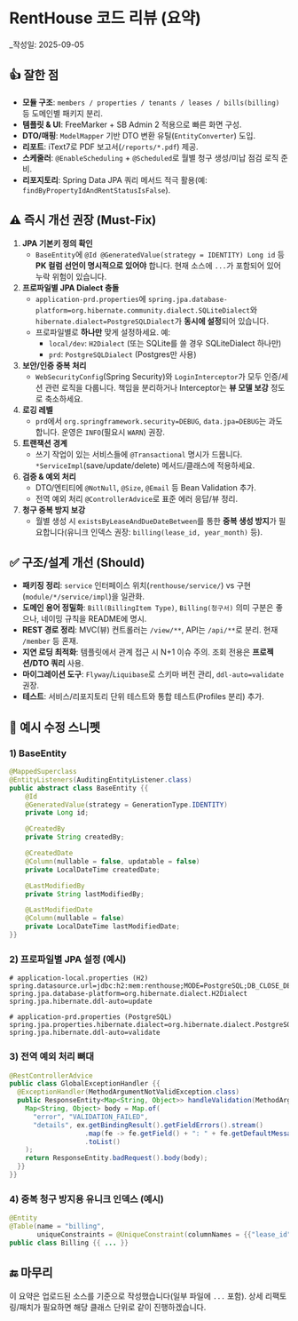 # RentHouse 코드 리뷰 (요약)
_작성일: 2025-09-05

## 👍 잘한 점
- **모듈 구조**: `members / properties / tenants / leases / bills(billing)` 등 도메인별 패키지 분리.
- **템플릿 & UI**: FreeMarker + SB Admin 2 적용으로 빠른 화면 구성.
- **DTO/매핑**: `ModelMapper` 기반 DTO 변환 유틸(`EntityConverter`) 도입.
- **리포트**: iText7로 PDF 보고서(`/reports/*.pdf`) 제공.
- **스케줄러**: `@EnableScheduling` + `@Scheduled`로 월별 청구 생성/미납 점검 로직 준비.
- **리포지토리**: Spring Data JPA 쿼리 메서드 적극 활용(예: `findByPropertyIdAndRentStatusIsFalse`).

## ⚠️ 즉시 개선 권장 (Must-Fix)
1) **JPA 기본키 정의 확인**  
   - `BaseEntity`에 `@Id @GeneratedValue(strategy = IDENTITY) Long id` 등 **PK 컬럼 선언이 명시적으로 있어야** 합니다. 현재 소스에 `...`가 포함되어 있어 누락 위험이 있습니다.
2) **프로파일별 JPA Dialect 충돌**  
   - `application-prd.properties`에 `spring.jpa.database-platform=org.hibernate.community.dialect.SQLiteDialect`와 `hibernate.dialect=PostgreSQLDialect`가 **동시에 설정**되어 있습니다.  
   - 프로파일별로 **하나만** 맞게 설정하세요. 예:
     - `local/dev`: `H2Dialect` (또는 SQLite를 쓸 경우 SQLiteDialect 하나만)
     - `prd`: `PostgreSQLDialect` (Postgres만 사용)
3) **보안/인증 중복 처리**  
   - `WebSecurityConfig`(Spring Security)와 `LoginInterceptor`가 모두 인증/세션 관련 로직을 다룹니다. 책임을 분리하거나 Interceptor는 **뷰 모델 보강** 정도로 축소하세요.
4) **로깅 레벨**  
   - `prd`에서 `org.springframework.security=DEBUG`, `data.jpa=DEBUG`는 과도합니다. 운영은 `INFO`(필요시 `WARN`) 권장.
5) **트랜잭션 경계**  
   - 쓰기 작업이 있는 서비스들에 `@Transactional` 명시가 드뭅니다. `*ServiceImpl`(save/update/delete) 메서드/클래스에 적용하세요.
6) **검증 & 예외 처리**  
   - DTO/엔티티에 `@NotNull`, `@Size`, `@Email` 등 Bean Validation 추가.  
   - 전역 예외 처리 `@ControllerAdvice`로 표준 에러 응답/뷰 정리.
7) **청구 중복 방지 보강**  
   - 월별 생성 시 `existsByLeaseAndDueDateBetween`를 통한 **중복 생성 방지**가 필요합니다(유니크 인덱스 권장: `billing(lease_id, year_month)` 등).

## ✅ 구조/설계 개선 (Should)
- **패키징 정리**: `service` 인터페이스 위치(`renthouse/service/`) vs 구현(`module/*/service/impl`)을 일관화.
- **도메인 용어 정밀화**: `Bill(BillingItem Type)`, `Billing(청구서)` 의미 구분은 좋으나, 네이밍 규칙을 README에 명시.
- **REST 경로 정리**: MVC(뷰) 컨트롤러는 `/view/**`, API는 `/api/**`로 분리. 현재 `/member` 등 혼재.
- **지연 로딩 최적화**: 템플릿에서 관계 접근 시 N+1 이슈 주의. 조회 전용은 **프로젝션/DTO 쿼리** 사용.
- **마이그레이션 도구**: `Flyway`/`Liquibase`로 스키마 버전 관리, `ddl-auto=validate` 권장.
- **테스트**: 서비스/리포지토리 단위 테스트와 통합 테스트(Profiles 분리) 추가.

## 🔧 예시 수정 스니펫

### 1) BaseEntity
```java
@MappedSuperclass
@EntityListeners(AuditingEntityListener.class)
public abstract class BaseEntity {{
    @Id
    @GeneratedValue(strategy = GenerationType.IDENTITY)
    private Long id;

    @CreatedBy
    private String createdBy;

    @CreatedDate
    @Column(nullable = false, updatable = false)
    private LocalDateTime createdDate;

    @LastModifiedBy
    private String lastModifiedBy;

    @LastModifiedDate
    @Column(nullable = false)
    private LocalDateTime lastModifiedDate;
}}
```

### 2) 프로파일별 JPA 설정 (예시)
```properties
# application-local.properties (H2)
spring.datasource.url=jdbc:h2:mem:renthouse;MODE=PostgreSQL;DB_CLOSE_DELAY=-1
spring.jpa.database-platform=org.hibernate.dialect.H2Dialect
spring.jpa.hibernate.ddl-auto=update

# application-prd.properties (PostgreSQL)
spring.jpa.properties.hibernate.dialect=org.hibernate.dialect.PostgreSQLDialect
spring.jpa.hibernate.ddl-auto=validate
```

### 3) 전역 예외 처리 뼈대
```java
@RestControllerAdvice
public class GlobalExceptionHandler {{
  @ExceptionHandler(MethodArgumentNotValidException.class)
  public ResponseEntity<Map<String, Object>> handleValidation(MethodArgumentNotValidException ex) {{
    Map<String, Object> body = Map.of(
      "error", "VALIDATION_FAILED",
      "details", ex.getBindingResult().getFieldErrors().stream()
                   .map(fe -> fe.getField() + ": " + fe.getDefaultMessage())
                   .toList()
    );
    return ResponseEntity.badRequest().body(body);
  }}
}}
```

### 4) 중복 청구 방지용 유니크 인덱스 (예시)
```java
@Entity
@Table(name = "billing",
       uniqueConstraints = @UniqueConstraint(columnNames = {{"lease_id", "year_month"}}))
public class Billing {{ ... }}
```

## 🔚 마무리
이 요약은 업로드된 소스를 기준으로 작성했습니다(일부 파일에 `...` 포함). 상세 리팩토링/패치가 필요하면 해당 클래스 단위로 같이 진행하겠습니다.
